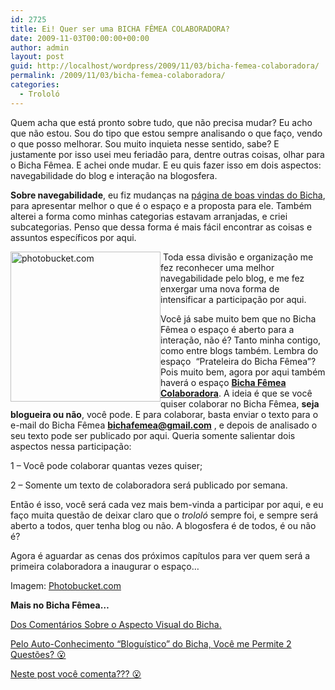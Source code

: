 ```yaml
---
id: 2725
title: Ei! Quer ser uma BICHA FÊMEA COLABORADORA?
date: 2009-11-03T00:00:00+00:00
author: admin
layout: post
guid: http://localhost/wordpress/2009/11/03/bicha-femea-colaboradora/
permalink: /2009/11/03/bicha-femea-colaboradora/
categories:
  - Trololó
---
```

Quem acha que está pronto sobre tudo, que não precisa mudar? Eu acho que não estou. Sou do tipo que estou sempre analisando o que faço, vendo o que posso melhorar. Sou muito inquieta nesse sentido, sabe? E justamente por isso usei meu feriadão para, dentre outras coisas, olhar para o Bicha Fêmea. E achei onde mudar. E eu quis fazer isso em dois aspectos: navegabilidade do blog e interação na blogosfera.

**Sobre navegabilidade**, eu fiz mudanças na [página de boas vindas do Bicha](http://www.trololodemulher.com.br/about/), para apresentar melhor o que é o espaço e a proposta para ele. Também alterei a forma como minhas categorias estavam arranjadas, e criei subcategorias. Penso que dessa forma é mais fácil encontrar as coisas e assuntos específicos por aqui.

[<img style="display: inline; margin-left: 0; margin-right: 0; border-width: 0;" title="photobucket.com" src="http://www.trololodemulher.com.br/blog/wp-content/uploads/2009/11/photobucket-com_thumb.png" border="0" alt="photobucket.com" width="240" height="240" align="left" />](http://www.trololodemulher.com.br/blog/wp-content/uploads/2009/11/photobucket-com.png) Toda essa divisão e organização me fez reconhecer uma melhor navegabilidade pelo blog, e me fez enxergar uma nova forma de intensificar a participação por aqui. 

Você já sabe muito bem que no Bicha Fêmea o espaço é aberto para a interação, não é? Tanto minha contigo, como entre blogs também. Lembra do espaço  &#8220;Prateleira do Bicha Fêmea&#8221;? Pois muito bem, agora por aqui também haverá o espaço **<a href="http://www.trololodemulher.com.br/colabore/" target="_self">Bicha Fêmea Colaboradora</a>**. A ideia é que se você quiser colaborar no Bicha Fêmea, **seja blogueira ou não**, você pode. E para colaborar, basta enviar o texto para o e-mail do Bicha Fêmea **<bichafemea@gmail.com>** , e depois de analisado o seu texto pode ser publicado por aqui. Queria somente salientar dois aspectos nessa participação:

1 – Você pode colaborar quantas vezes quiser;

2 – Somente um texto de colaboradora será publicado por semana.

Então é isso, você será cada vez mais bem-vinda a participar por aqui, e eu faço muita questão de deixar claro que o _trololó_ sempre foi, e sempre será aberto a todos, quer tenha blog ou não. A blogosfera é de todos, é ou não é?

Agora é aguardar as cenas dos próximos capítulos para ver quem será a primeira colaboradora a inaugurar o espaço…

Imagem: [Photobucket.com](http://photobucket.com/)

**Mais no Bicha Fêmea…**

[Dos Comentários Sobre o Aspecto Visual do Bicha.](http://www.trololodemulher.com.br/2009/08/17/dos-comentrios-sobre-o-aspecto-visual-do-bicha/)

[Pelo Auto-Conhecimento “Bloguístico” do Bicha, Você me Permite 2 Questões? 😮](http://www.trololodemulher.com.br/2009/07/09/pelo-auto-conhecimento-blogustico-do-bicha-voc-me-permite-2-questes-o/)

[Neste post você comenta??? 😮](http://www.trololodemulher.com.br/2009/05/19/neste-post-voc-comenta-o/)